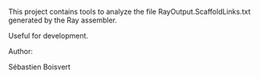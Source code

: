 This project contains tools to analyze the file RayOutput.ScaffoldLinks.txt generated
by the Ray assembler.

Useful for development.

Author:

Sébastien Boisvert
